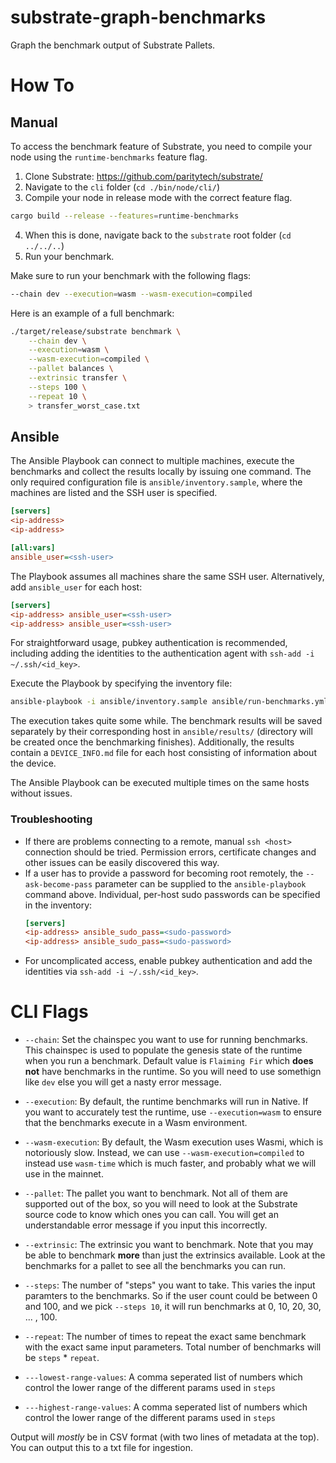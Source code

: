 # substrate-graph-benchmarks
Graph the benchmark output of Substrate Pallets.

# How To

## Manual

To access the benchmark feature of Substrate, you need to compile your node using the `runtime-benchmarks` feature flag.

1. Clone Substrate: https://github.com/paritytech/substrate/
2. Navigate to the `cli` folder (`cd ./bin/node/cli/`)
3. Compile your node in release mode with the correct feature flag.

```bash
cargo build --release --features=runtime-benchmarks
```

4. When this is done, navigate back to the `substrate` root folder (`cd ../../..`)
5. Run your benchmark.

Make sure to run your benchmark with the following flags:

```bash
--chain dev --execution=wasm --wasm-execution=compiled
```

Here is an example of a full benchmark:

```bash
./target/release/substrate benchmark \
    --chain dev \
    --execution=wasm \
    --wasm-execution=compiled \
    --pallet balances \
    --extrinsic transfer \
    --steps 100 \
    --repeat 10 \
    > transfer_worst_case.txt
```

## Ansible

The Ansible Playbook can connect to multiple machines, execute the benchmarks and collect the results locally by issuing one command. The only required configuration file is `ansible/inventory.sample`, where the machines are listed and the SSH user is specified.

```ini
[servers]
<ip-address>
<ip-address>

[all:vars]
ansible_user=<ssh-user>
```

The Playbook assumes all machines share the same SSH user. Alternatively, add `ansible_user` for each host:

```ini
[servers]
<ip-address> ansible_user=<ssh-user>
<ip-address> ansible_user=<ssh-user>
```

For straightforward usage, pubkey authentication is recommended, including adding the identities to the authentication agent with `ssh-add -i ~/.ssh/<id_key>`.

Execute the Playbook by specifying the inventory file:

```bash
ansible-playbook -i ansible/inventory.sample ansible/run-benchmarks.yml
```

The execution takes quite some while. The benchmark results will be saved separately by their corresponding host in `ansible/results/` (directory will be created once the benchmarking finishes). Additionally, the results contain a `DEVICE_INFO.md` file for each host consisting of information about the device.

The Ansible Playbook can be executed multiple times on the same hosts without issues.

### Troubleshooting

- If there are problems connecting to a remote, manual `ssh <host>` connection should be tried. Permission errors, certificate changes and other issues can be easily discovered this way.
- If a user has to provide a password for becoming root remotely, the `--ask-become-pass` parameter can be supplied to the `ansible-playbook` command above. Individual, per-host sudo passwords can be specified in the inventory:
    ```ini
    [servers]
    <ip-address> ansible_sudo_pass=<sudo-password>
    <ip-address> ansible_sudo_pass=<sudo-password>
    ```
- For uncomplicated access, enable pubkey authentication and add the identities via `ssh-add -i ~/.ssh/<id_key>`.

# CLI Flags

* `--chain`: Set the chainspec you want to use for running benchmarks. This chainspec is used to populate the genesis state of the runtime when you run a benchmark. Default value is `Flaiming Fir` which **does not** have benchmarks in the runtime. So you will need to use somethign like `dev` else you will get a nasty error message.

* `--execution`: By default, the runtime benchmarks will run in Native. If you want to accurately test the runtime, use `--execution=wasm` to ensure that the benchmarks execute in a Wasm environment.

* `--wasm-execution`: By default, the Wasm execution uses Wasmi, which is notoriously slow. Instead, we can use `--wasm-execution=compiled` to instead use `wasm-time` which is much faster, and probably what we will use in the mainnet.

* `--pallet`: The pallet you want to benchmark. Not all of them are supported out of the box, so you will need to look at the Substrate source code to know which ones you can call. You will get an understandable error message if you input this incorrectly.

* `--extrinsic`: The extrinsic you want to benchmark. Note that you may be able to benchmark **more** than just the extrinsics available. Look at the benchmarks for a pallet to see all the benchmarks you can run.

* `--steps`: The number of "steps" you want to take. This varies the input paramters to the benchmarks. So if the user count could be between 0 and 100, and we pick `--steps 10`, it will run benchmarks at 0, 10, 20, 30, ... , 100.

* `--repeat`: The number of times to repeat the exact same benchmark with the exact same input parameters. Total number of benchmarks will be `steps` * `repeat`.

* `---lowest-range-values`: A comma seperated list of numbers which control the lower range of the different params used in `steps`

* `---highest-range-values`: A comma seperated list of numbers which control the lower range of the different params used in `steps`

Output will _mostly_ be in CSV format (with two lines of metadata at the top). You can output this to a txt file for ingestion.
